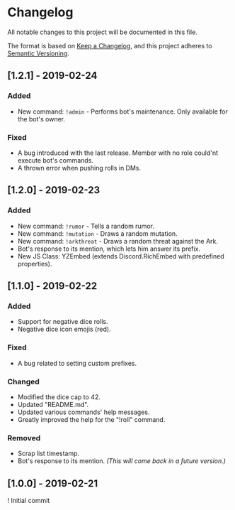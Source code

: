 # Changelog
All notable changes to this project will be documented in this file.

The format is based on [Keep a Changelog](https://keepachangelog.com/en/1.0.0/),
and this project adheres to [Semantic Versioning](https://semver.org/spec/v2.0.0.html).

## [1.2.1] - 2019-02-24
### Added
- New command: `!admin` - Performs bot's maintenance. Only available for the bot's owner.

### Fixed
- A bug introduced with the last release. Member with no role could'nt execute bot's commands.
- A thrown error when pushing rolls in DMs.

## [1.2.0] - 2019-02-23
### Added
- New command: `!rumor` - Tells a random rumor.
- New command: `!mutation` - Draws a random mutation.
- New command: `!arkthreat` - Draws a random threat against the Ark.
- Bot's response to its mention, which lets him answer its prefix.
- New JS Class: YZEmbed (extends Discord.RichEmbed with predefined properties).

## [1.1.0] - 2019-02-22
### Added
- Support for negative dice rolls.
- Negative dice icon emojis (red).

### Fixed
- A bug related to setting custom prefixes.

### Changed
- Modified the dice cap to 42.
- Updated "README.md".
- Updated various commands' help messages.
- Greatly improved the help for the "!roll" command.

### Removed
- Scrap list timestamp.
- Bot's response to its mention. *(This will come back in a future version.)*

## [1.0.0] - 2019-02-21
! Initial commit